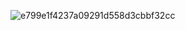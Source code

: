 ![e799e1f4237a09291d558d3cbbf32cc](https://user-images.githubusercontent.com/54644860/147182813-eefc50d0-c2c5-42d8-860a-e0c1a3cc7e33.jpg)

